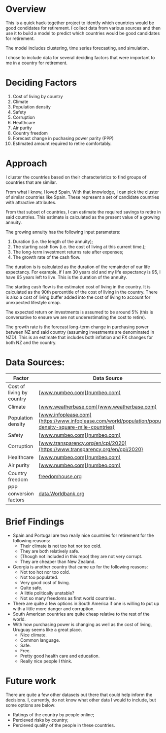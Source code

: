 # Overview

This is a quick hack-together project to identfy which countries would be good condidates for retirement. I collect data from various sources and then use it to build a model to predict which countries would be good candidates for retirement.

The model includes clustering, time series forecasting, and simulation.

I chose to include data for several deciding factors that were important to me in a country for retirement.

# Deciding Factors

1. Cost of living by country
2. Climate
3. Population density
4. Safety
5. Corruption
6. Healthcare
7. Air purity
8. Country freedom
9. Forecast change in puchasing power parity (PPP)
10. Estimated amount required to retire comfortably. 

# Approach

I cluster the countries based on their characteristics to find groups of countries that are similar. 

From what I know, I loved Spain. With that knowledge, I can pick the cluster of similar countries like Spain. These represent a set of candidate countries with attractive attributes.

From that subset of countries, I can estimate the required savings to retire in said countries. This estimate is calculated as the present value of a growing annuity. 

The growing annuity has the following input parameters:
1. Duration (i.e. the length of the annuity);
2. The starting cash flow (i.e. the cost of living at this current time.);
3. The long-term investment returns rate after expenses;
4. The growth rate of the cash flow.

The duration is is calculated as the duration of the remainder of our life expectancy. For example, if I am 30 years old and my life expectancy is 95, I have 65 years left to live. This is the duration of the annuity.

The starting cash flow is the estimated cost of living in the country. It is calculated as the 90th percentitle of the cost of living in the country. There is also a cost of living buffer added into the cost of living to account for unexpected lifestyle creap.

The expected return on investments is assumed to be around 5% (this is conversative to ensure we are not underestimating the cost to retire).  

The growth rate is the forecast long-term change in purchasing power between NZ and said country (assuming investments are denominated in NZD). This is an estimate that includes both inflation and FX changes for both NZ and the country.

# Data Sources:

| Factor | Data Source |
| --- | --- |
| Cost of living by country | [www.numbeo.com](numbeo.com)| 
| Climate | [www.weatherbase.com](www.weatherbase.com) |
| Population density | [www.infoplease.com](https://www.infoplease.com/world/population/population-density-square-mile-countries) |
| Safety | [www.numbeo.com](numbeo.com) |
| Corruption | [www.transparency.org/en/cpi/2020](https://www.transparency.org/en/cpi/2020) |
| Healthcare | [www.numbeo.com](numbeo.com) |
| Air purity | [www.numbeo.com](numbeo.com) |
| Country freedom | [freedomhouse.org](https://freedomhouse.org/) |
| PPP conversion factors | [data.Worldbank.org](https://data.worldbank.org/indicator/PA.NUS.PPP) |


# Brief Findings

- Spain and Portugal are two really nice countries for retirement for the following reasons:
    - Their climate is not too hot nor too cold. 
    - They are both relatively safe. 
    - (Though not included in this repo) they are not very corrupt.
    - They are cheaper than New Zealand. 
- Georgia is another country that came up for the following reasons:
    - Not too hot nor too cold. 
    - Not too populated.
    - Very good cost of living.
    - Quite safe.
    - A little politically unstable?
    - Not so many freedoms as first world countries.
- There are quite a few options in South America if one is willing to put up with a little more danger and corruption. 
- South American countries are quite cheap relative to the rest of the world. 
- With how purchasing power is changing as well as the cost of living, Uruguay seems like a great place. 
    - Nice climate. 
    - Common language. 
    - Safe.
    - Free.
    - Pretty good health care and education.
    - Really nice people I think. 

# Future work

There are quite a few other datasets out there that could help inform the decisions. I, currently, do not know what other data I would to include, but some options are below: 
- Ratings of the country by people online;
- Percieved risks by country;
- Percieved quality of the people in these countries.